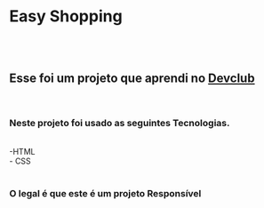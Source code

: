 <h1> Easy Shopping</h1>
<br>
<br>
<h2> Esse foi um projeto que aprendi no <a href="https://rodolfomori.com.br/Devclub">Devclub</a></h2>
<br>
<h3> Neste projeto foi usado as seguintes Tecnologias.</h3>
<br>
 -HTML
<br>
 - CSS
<br>
<br>
 <h3> O legal é que este é um projeto Responsível</h3>
